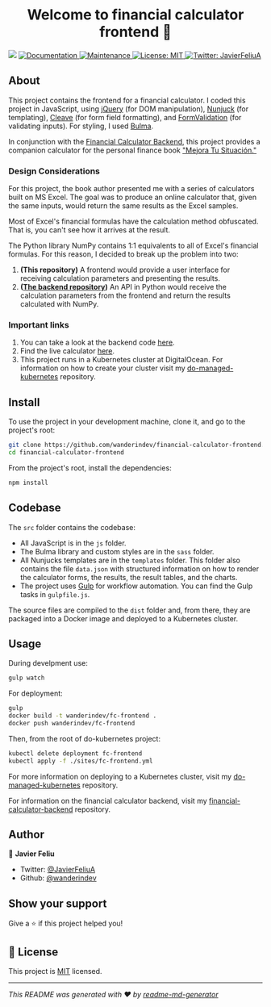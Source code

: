 <h1 align="center">Welcome to financial calculator frontend 👋</h1>
<p>
  <img src="https://img.shields.io/badge/version-0.0.1-blue.svg?cacheSeconds=2592000" />
  <a href="https://github.com/wanderindev/financial-calculator-frontend/blob/master/README.md">
    <img alt="Documentation" src="https://img.shields.io/badge/documentation-yes-brightgreen.svg" target="_blank" />
  </a>
  <a href="https://github.com/wanderindev/financial-calculator-frontend/graphs/commit-activity">
    <img alt="Maintenance" src="https://img.shields.io/badge/Maintained%3F-yes-brightgreen.svg" target="_blank" />
  </a>
  <a href="https://github.com/wanderindev/financial-calculator-frontend/blob/master/LICENSE.md">
    <img alt="License: MIT" src="https://img.shields.io/badge/License-MIT-yellow.svg" target="_blank" />
  </a>
  <a href="https://twitter.com/JavierFeliuA">
    <img alt="Twitter: JavierFeliuA" src="https://img.shields.io/twitter/follow/JavierFeliuA.svg?style=social" target="_blank" />
  </a>
</p>

## About
This project contains the frontend for a financial calculator.  I coded this project in JavaScript, using [jQuery](https://jquery.com/) (for DOM manipulation), [Nunjuck](https://mozilla.github.io/nunjucks/) (for templating), [Cleave](https://nosir.github.io/cleave.js/) (for form field formatting), and [FormValidation](https://formvalidation.io/) (for validating inputs). For styling, I used [Bulma](https://bulma.io/).

In conjunction with the [Financial Calculator Backend](https://github.com/wanderindev/financial-calculator-backend), this project provides a companion calculator for the personal finance book ["Mejora Tu Situación."](https://www.amazon.com/Mejora-ituaci%C3%B3n-necesitas-personales-calcularlo-ebook/dp/B08DN9L7V9?_encoding=UTF8&camp=1789&creative=9325&linkCode=ur2&tag=storypodca-20&linkId=2P4S6EY6B462X4AR)

### Design Considerations
For this project, the book author presented me with a series of calculators built on MS Excel.  The goal was to produce an online calculator that, given the same inputs, would return the same results as the Excel samples.

Most of Excel's financial formulas have the calculation method obfuscated.  That is, you can't see how it arrives at the result.

The Python library NumPy contains 1:1 equivalents to all of Excel's financial formulas.  For this reason, I decided to break up the problem into two:
1. **(This repository)** A frontend would provide a user interface for receiving calculation parameters and presenting the results.
2. **([The backend repository](https://github.com/wanderindev/financial-calculator-backend))** An API in Python would receive the calculation parameters from the frontend and return the results calculated with NumPy.

### Important links
1. You can take a look at the backend code [here](https://github.com/wanderindev/financial-calculator-backend).
2. Find the live calculator [here](https://www.calcfina.com/es/calculadora-de-ahorros.html).
3. This project runs in a Kubernetes cluster at DigitalOcean.  For information on how to create your cluster visit my [do-managed-kubernetes](https://github.com/wanderindev/do-managed-kubernetes) repository.


## Install

To use the project in your development machine, clone it, and go to the project's root:
```sh
git clone https://github.com/wanderindev/financial-calculator-frontend.git
cd financial-calculator-frontend
```
From the project's root, install the dependencies:
```sh
npm install
```

## Codebase
The ```src``` folder contains the codebase:
* All JavaScript is in the ```js``` folder.
* The Bulma library and custom styles are in the ```sass``` folder.
* All Nunjucks templates are in the ```templates``` folder.  This folder also contains the file ```data.json``` with structured information on how to render the calculator forms, the results, the result tables, and the charts.
* The project uses [Gulp](https://gulpjs.com/) for workflow automation.  You can find the Gulp tasks in ```gulpfile.js```.

The source files are compiled to the ```dist``` folder and, from there, they are packaged into a Docker image and deployed to a Kubernetes cluster.

## Usage
During develpment use:
```sh
gulp watch
```

For deployment:
```sh
gulp
docker build -t wanderindev/fc-frontend .
docker push wanderindev/fc-frontend
```
Then, from the root of do-kubernetes project:
```sh
kubectl delete deployment fc-frontend
kubectl apply -f ./sites/fc-frontend.yml
```
For more information on deploying to a Kubernetes cluster, visit 
my [do-managed-kubernetes](https://github.com/wanderindev/do-managed-kubernetes) repository.

For information on the financial calculator backend, visit 
my [financial-calculator-backend](https://github.com/wanderindev/financial-calculator-backend) repository.

## Author

👤 **Javier Feliu**

* Twitter: [@JavierFeliuA](https://twitter.com/JavierFeliuA)
* Github: [@wanderindev](https://github.com/wanderindev)

## Show your support

Give a ⭐️ if this project helped you!

## 📝 License

This project is [MIT](https://github.com/wanderindev/financial-calculator-frontend/blob/master/LICENSE.md) licensed.

***
_This README was generated with ❤️ by [readme-md-generator](https://github.com/kefranabg/readme-md-generator)_
